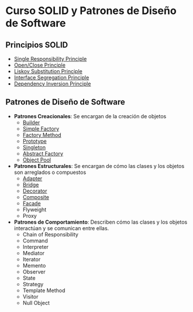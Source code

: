 # Curso SOLID y Patrones de Diseño de Software

## Principios SOLID

  - [Single Responsibility Principle](https://github.com/noctaelux/curso-solid/tree/main/solid-principles/design_principles%20-%20SRP%20-%20hands%20on%20begin)
  - [Open/Close Principle](https://github.com/noctaelux/curso-solid/tree/main/solid-principles/design_principles%20-%20OC%20-%20begin)
  - [Liskov Substitution Principle](https://github.com/noctaelux/curso-solid/tree/main/solid-principles/design_principles%20-%20liskov%20-%20begin)
  - [Interface Segregation Principle](https://github.com/noctaelux/curso-solid/tree/main/solid-principles/design_principles%20-%20interface%20Segregation%20-%20begin)
  - [Dependency Inversion Principle](https://github.com/noctaelux/curso-solid/tree/main/solid-principles/design_principles%20-%20dependency%20inv%20-%20begin)

## Patrones de Diseño de Software

  - **Patrones Creacionales**: Se encargan de la creación de objetos
    - [Builder](https://github.com/noctaelux/curso-solid/tree/main/design-patterns/creational-patterns/builder-pattern)
    - [Simple Factory](https://github.com/noctaelux/curso-solid/tree/main/design-patterns/creational-patterns/simple-factory)
    - [Factory Method](https://github.com/noctaelux/curso-solid/tree/main/design-patterns/creational-patterns/factory-method-pattern)
    - [Prototype](https://github.com/noctaelux/curso-solid/tree/main/design-patterns/creational-patterns/prototype-pattern)
    - [Singleton](https://github.com/noctaelux/curso-solid/tree/main/design-patterns/creational-patterns/singleton-pattern)
    - [Abstract Factory](https://github.com/noctaelux/curso-solid/tree/main/design-patterns/creational-patterns/abstract-factory-pattern)
    - [Object Pool](https://github.com/noctaelux/curso-solid/tree/main/design-patterns/creational-patterns/object-pool-pattern)
  - **Patrones Estructurales**: Se encargan de cómo las clases y los objetos son arreglados o compuestos
    - [Adapter](https://github.com/noctaelux/curso-solid/tree/main/design-patterns/structural-patterns/adapter-pattern)
    - [Bridge](https://github.com/noctaelux/curso-solid/tree/main/design-patterns/structural-patterns/bridge-pattern)
    - [Decorator](https://github.com/noctaelux/curso-solid/tree/main/design-patterns/structural-patterns/decorator-pattern)
    - [Composite](https://github.com/noctaelux/curso-solid/tree/main/design-patterns/structural-patterns/composite-pattern)
    - [Facade](https://github.com/noctaelux/curso-solid/tree/main/design-patterns/structural-patterns/facade-pattern)
    - Flyweight
    - Proxy
  - **Patrones de Comportamiento**: Describen cómo las clases y los objetos interactúan y se comunican entre ellas.
    - Chain of Responsibility
    - Command
    - Interpreter
    - Mediator
    - Iterator
    - Memento
    - Observer
    - State
    - Strategy
    - Template Method
    - Visitor
    - Null Object

